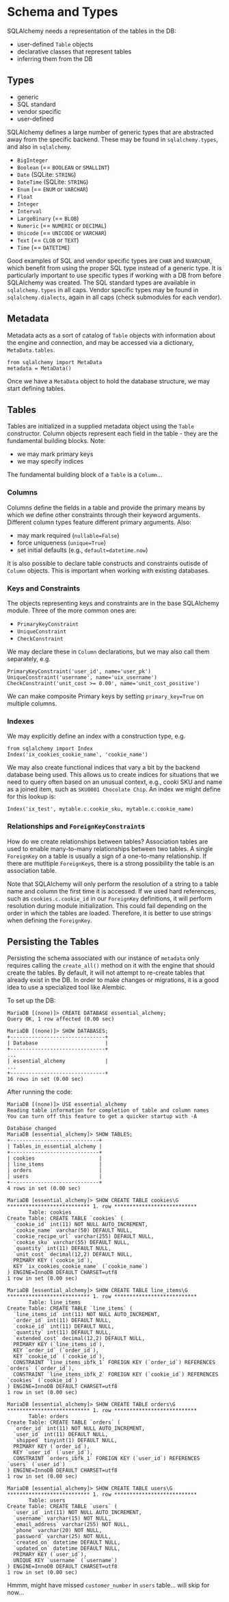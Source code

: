 # Schema and Types

SQLAlchemy needs a representation of the tables in the DB:

* user-defined `Table` objects
* declarative classes that represent tables
* inferring them from the DB

## Types

* generic
* SQL standard
* vendor specific
* user-defined

SQLAlchemy defines a large number of generic types that are abstracted away from
the specific backend. These may be found in `sqlalchemy.types`, and also in
`sqlalchemy`.

* `BigInteger`
* `Boolean` (== `BOOLEAN` or `SMALLINT`)
* `Date` (SQLite: `STRING`)
* `DateTime` (SQLite: `STRING`)
* `Enum` (== `ENUM` or `VARCHAR`)
* `Float`
* `Integer`
* `Interval`
* `LargeBinary` (== `BLOB`)
* `Numeric` (== `NUMERIC` or `DECIMAL`)
* `Unicode` (== `UNICODE` or `VARCHAR`)
* `Text` (== `CLOB` or `TEXT`)
* `Time` (== `DATETIME`)

Good examples of SQL and vendor specific types are `CHAR` and `NVARCHAR`, which
benefit from using the proper SQL type instead of a generic type. It is
particularly important to use specific types if working with a DB from before
SQLAlchemy was created. The SQL standard types are available in `sqlalchemy.types`
in all caps. Vendor specific types may be found in `sqlalchemy.dialects`, again
in all caps (check submodules for each vendor).

## Metadata

Metadata acts as a sort of catalog of `Table` objects with information about the
engine and connection, and may be accessed via a dictionary, `MetaData.tables`.

    from sqlalchemy import MetaData
    metadata = MetaData()

Once we have a `MetaData` object to hold the database structure, we may start
defining tables.

## Tables

Tables are initialized in a supplied metadata object using the `Table` constructor.
Column objects represent each field in the table - they are the fundamental
building blocks. Note:

* we may mark primary keys
* we may specify indices

The fundamental building block of a `Table` is a `Column`...

### Columns

Columns define the fields in a table and provide the primary means by which we
define other constraints through their keyword arguments. Different column types
feature different primary arguments. Also:

* may mark required (`nullable=False`)
* force uniqueness (`unique=True`)
* set initial defaults (e.g., `default=datetime.now`)

It is also possible to declare table constructs and constraints outisde of `Column`
objects. This is important when working with existing databases.

### Keys and Constraints

The objects representing keys and constraints are in the base SQLAlchemy module.
Three of the more common ones are:

* `PrimaryKeyConstraint`
* `UniqueConstraint`
* `CheckConstraint`

We may declare these in `Column` declarations, but we may also call them
separately, e.g.

    PrimaryKeyConstraint('user_id', name='user_pk')
    UniqueConstraint('username', name='uix_username')
    CheckConstraint('unit_cost >= 0.00', name='unit_cost_positive')

We can make composite Primary keys by setting `primary_key=True` on multiple
columns.

### Indexes

We may explicitly define an index with a construction type, e.g.

    from sqlalchemy import Index
    Index('ix_cookies_cookie_name', 'cookie_name')

We may also create functional indices that vary a bit by the backend database
being used. This allows us to create indices for situations that we need to
query often based on an unusual context, e.g., cooki SKU and name as a joined
item, such as `SKU0001 Chocolate Chip`. An index we might define for this lookup
is:

    Index('ix_test', mytable.c.cookie_sku, mytable.c.cookie_name)

### Relationships and `ForeignKeyConstraint`s

How do we create relationships between tables? Association tables are used to
enable many-to-many relationships between two tables. A single `ForeignKey` on
a table is usually a sign of a one-to-many relationship. If there are mutltiple
`ForeignKey`s, there is a strong possibility the table is an association table.

Note that SQLAlchemy will only perform the resolution of a string to a table name
and column the first time it is accessed. If we used hard references, such as
`cookies.c.cookie_id` in our `ForeignKey` definitions, it will perform resolution
during module initialization. This could fail depending on the order in which
the tables are loaded. Therefore, it is better to use strings when defining the
`ForeignKey`.

## Persisting the Tables

Persisting the schema associated with our instance of `metadata` only requires
calling the `create_all()` method on it with the engine that should create
the tables. By default, it will not attempt to re-create tables that already
exist in the DB. In order to make changes or migrations, it is a good idea to
use a specialized tool like Alembic.

To set up the DB:

    MariaDB [(none)]> CREATE DATABASE essential_alchemy;
    Query OK, 1 row affected (0.00 sec)
    
    MariaDB [(none)]> SHOW DATABASES;
    +-------------------------------+
    | Database                      |
    +-------------------------------+
    ...
    | essential_alchemy             |
    ...
    +-------------------------------+
    16 rows in set (0.00 sec)

After running the code:

    MariaDB [(none)]> USE essential_alchemy
    Reading table information for completion of table and column names
    You can turn off this feature to get a quicker startup with -A
    
    Database changed
    MariaDB [essential_alchemy]> SHOW TABLES;
    +-----------------------------+
    | Tables_in_essential_alchemy |
    +-----------------------------+
    | cookies                     |
    | line_items                  |
    | orders                      |
    | users                       |
    +-----------------------------+
    4 rows in set (0.00 sec)
    
    MariaDB [essential_alchemy]> SHOW CREATE TABLE cookies\G
    *************************** 1. row ***************************
           Table: cookies
    Create Table: CREATE TABLE `cookies` (
      `cookie_id` int(11) NOT NULL AUTO_INCREMENT,
      `cookie_name` varchar(50) DEFAULT NULL,
      `cookie_recipe_url` varchar(255) DEFAULT NULL,
      `cookie_sku` varchar(55) DEFAULT NULL,
      `quantity` int(11) DEFAULT NULL,
      `unit_cost` decimal(12,2) DEFAULT NULL,
      PRIMARY KEY (`cookie_id`),
      KEY `ix_cookies_cookie_name` (`cookie_name`)
    ) ENGINE=InnoDB DEFAULT CHARSET=utf8
    1 row in set (0.00 sec)
    
    MariaDB [essential_alchemy]> SHOW CREATE TABLE line_items\G
    *************************** 1. row ***************************
           Table: line_items
    Create Table: CREATE TABLE `line_items` (
      `line_items_id` int(11) NOT NULL AUTO_INCREMENT,
      `order_id` int(11) DEFAULT NULL,
      `cookie_id` int(11) DEFAULT NULL,
      `quantity` int(11) DEFAULT NULL,
      `extended_cost` decimal(12,2) DEFAULT NULL,
      PRIMARY KEY (`line_items_id`),
      KEY `order_id` (`order_id`),
      KEY `cookie_id` (`cookie_id`),
      CONSTRAINT `line_items_ibfk_1` FOREIGN KEY (`order_id`) REFERENCES `orders` (`order_id`),
      CONSTRAINT `line_items_ibfk_2` FOREIGN KEY (`cookie_id`) REFERENCES `cookies` (`cookie_id`)
    ) ENGINE=InnoDB DEFAULT CHARSET=utf8
    1 row in set (0.00 sec)
    
    MariaDB [essential_alchemy]> SHOW CREATE TABLE orders\G
    *************************** 1. row ***************************
           Table: orders
    Create Table: CREATE TABLE `orders` (
      `order_id` int(11) NOT NULL AUTO_INCREMENT,
      `user_id` int(11) DEFAULT NULL,
      `shipped` tinyint(1) DEFAULT NULL,
      PRIMARY KEY (`order_id`),
      KEY `user_id` (`user_id`),
      CONSTRAINT `orders_ibfk_1` FOREIGN KEY (`user_id`) REFERENCES `users` (`user_id`)
    ) ENGINE=InnoDB DEFAULT CHARSET=utf8
    1 row in set (0.00 sec)
    
    MariaDB [essential_alchemy]> SHOW CREATE TABLE users\G
    *************************** 1. row ***************************
           Table: users
    Create Table: CREATE TABLE `users` (
      `user_id` int(11) NOT NULL AUTO_INCREMENT,
      `username` varchar(15) NOT NULL,
      `email_address` varchar(255) NOT NULL,
      `phone` varchar(20) NOT NULL,
      `password` varchar(25) NOT NULL,
      `created_on` datetime DEFAULT NULL,
      `updated_on` datetime DEFAULT NULL,
      PRIMARY KEY (`user_id`),
      UNIQUE KEY `username` (`username`)
    ) ENGINE=InnoDB DEFAULT CHARSET=utf8
    1 row in set (0.00 sec)

Hmmm, might have missed `customer_number` in `users` table... will skip for
now...

